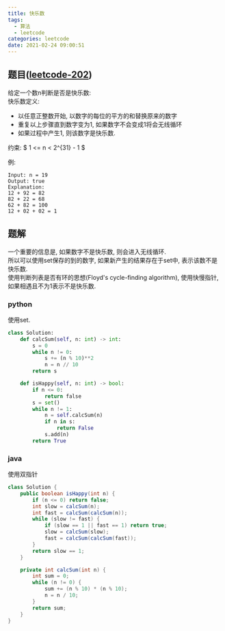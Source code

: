 ```yaml
---
title: 快乐数
tags:
  - 算法
  - leetcode
categories: leetcode
date: 2021-02-24 09:00:51
---
```

## 题目([leetcode-202](https://leetcode.com/problems/happy-number/))
给定一个数n判断是否是快乐数:  
快乐数定义:  
- 以任意正整数开始, 以数字的每位的平方的和替换原来的数字
- 重复以上步骤直到数字变为1, 如果数字不会变成1将会无线循环
- 如果过程中产生1, 则该数字是快乐数.

约束:
$ 1 <= n < 2^{31} - 1 $

例:
```
Input: n = 19
Output: true
Explanation:
12 + 92 = 82
82 + 22 = 68
62 + 82 = 100
12 + 02 + 02 = 1
```

## 题解
一个重要的信息是, 如果数字不是快乐数, 则会进入无线循环.  
所以可以使用set保存的到的数字, 如果新产生的结果存在于set中, 表示该数不是快乐数.  
使用判断列表是否有环的思想(Floyd's cycle-finding algorithm), 使用快慢指针, 如果相遇且不为1表示不是快乐数.
### python
使用set.
```python
class Solution:
    def calcSum(self, n: int) -> int:
        s = 0
        while n != 0:
            s += (n % 10)**2
            n = n // 10
        return s

    def isHappy(self, n: int) -> bool:
        if n <= 0: 
            return false
        s = set()
        while n != 1:
            n = self.calcSum(n)
            if n in s:
                return False
            s.add(n)
        return True
```
### java
使用双指针
```java
class Solution {
    public boolean isHappy(int n) {
        if (n <= 0) return false;
        int slow = calcSum(n);
        int fast = calcSum(calcSum(n));
        while (slow != fast) {
            if (slow == 1 || fast == 1) return true;
            slow = calcSum(slow);
            fast = calcSum(calcSum(fast));
        }
        return slow == 1;
    }

    private int calcSum(int n) {
        int sum = 0;
        while (n != 0) {
            sum += (n % 10) * (n % 10);
            n = n / 10;
        }
        return sum;
    }
}
```

